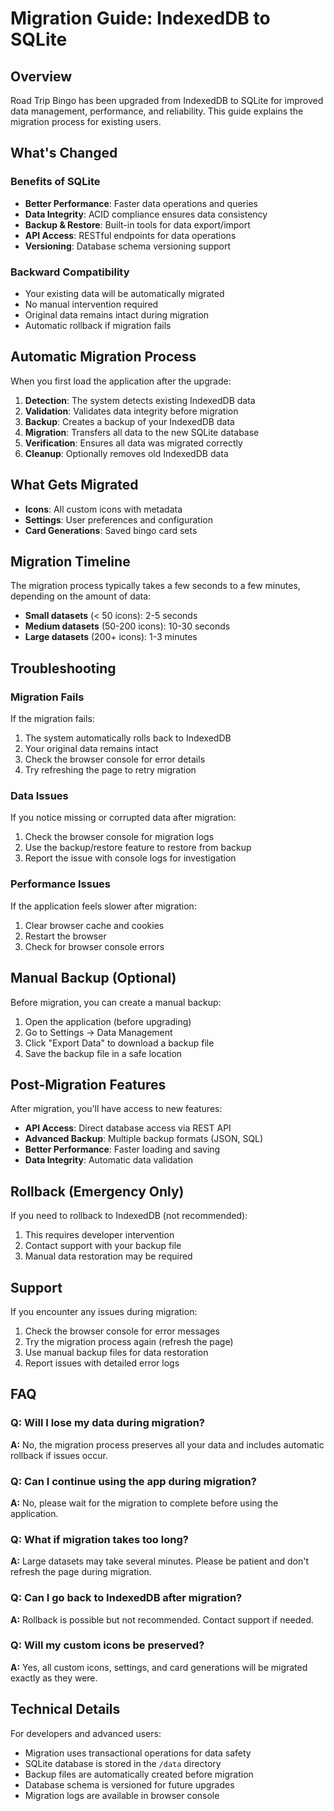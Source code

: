 # Migration Guide: IndexedDB to SQLite

## Overview

Road Trip Bingo has been upgraded from IndexedDB to SQLite for improved data management, performance, and reliability. This guide explains the migration process for existing users.

## What's Changed

### Benefits of SQLite

- **Better Performance**: Faster data operations and queries
- **Data Integrity**: ACID compliance ensures data consistency
- **Backup & Restore**: Built-in tools for data export/import
- **API Access**: RESTful endpoints for data operations
- **Versioning**: Database schema versioning support

### Backward Compatibility

- Your existing data will be automatically migrated
- No manual intervention required
- Original data remains intact during migration
- Automatic rollback if migration fails

## Automatic Migration Process

When you first load the application after the upgrade:

1. **Detection**: The system detects existing IndexedDB data
2. **Validation**: Validates data integrity before migration
3. **Backup**: Creates a backup of your IndexedDB data
4. **Migration**: Transfers all data to the new SQLite database
5. **Verification**: Ensures all data was migrated correctly
6. **Cleanup**: Optionally removes old IndexedDB data

## What Gets Migrated

- **Icons**: All custom icons with metadata
- **Settings**: User preferences and configuration
- **Card Generations**: Saved bingo card sets

## Migration Timeline

The migration process typically takes a few seconds to a few minutes, depending on the amount of data:

- **Small datasets** (< 50 icons): 2-5 seconds
- **Medium datasets** (50-200 icons): 10-30 seconds
- **Large datasets** (200+ icons): 1-3 minutes

## Troubleshooting

### Migration Fails

If the migration fails:

1. The system automatically rolls back to IndexedDB
2. Your original data remains intact
3. Check the browser console for error details
4. Try refreshing the page to retry migration

### Data Issues

If you notice missing or corrupted data after migration:

1. Check the browser console for migration logs
2. Use the backup/restore feature to restore from backup
3. Report the issue with console logs for investigation

### Performance Issues

If the application feels slower after migration:

1. Clear browser cache and cookies
2. Restart the browser
3. Check for browser console errors

## Manual Backup (Optional)

Before migration, you can create a manual backup:

1. Open the application (before upgrading)
2. Go to Settings → Data Management
3. Click "Export Data" to download a backup file
4. Save the backup file in a safe location

## Post-Migration Features

After migration, you'll have access to new features:

- **API Access**: Direct database access via REST API
- **Advanced Backup**: Multiple backup formats (JSON, SQL)
- **Better Performance**: Faster loading and saving
- **Data Integrity**: Automatic data validation

## Rollback (Emergency Only)

If you need to rollback to IndexedDB (not recommended):

1. This requires developer intervention
2. Contact support with your backup file
3. Manual data restoration may be required

## Support

If you encounter any issues during migration:

1. Check the browser console for error messages
2. Try the migration process again (refresh the page)
3. Use manual backup files for data restoration
4. Report issues with detailed error logs

## FAQ

### Q: Will I lose my data during migration?
**A:** No, the migration process preserves all your data and includes automatic rollback if issues occur.

### Q: Can I continue using the app during migration?
**A:** No, please wait for the migration to complete before using the application.

### Q: What if migration takes too long?
**A:** Large datasets may take several minutes. Please be patient and don't refresh the page during migration.

### Q: Can I go back to IndexedDB after migration?
**A:** Rollback is possible but not recommended. Contact support if needed.

### Q: Will my custom icons be preserved?
**A:** Yes, all custom icons, settings, and card generations will be migrated exactly as they were.

## Technical Details

For developers and advanced users:

- Migration uses transactional operations for data safety
- SQLite database is stored in the `/data` directory
- Backup files are automatically created before migration
- Database schema is versioned for future upgrades
- Migration logs are available in browser console
